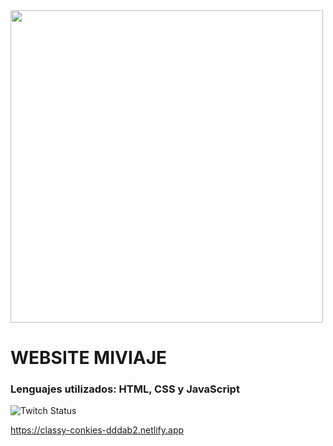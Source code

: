 
<div class="header" aling="center"> 
    <img src="Captura de Pantalla 2023-03-23 a la(s) 22.10.40.png" width="500"/>

<h1 aling="center">WEBSITE MIVIAJE</h1>
<h3 aling="center">Lenguajes utilizados: HTML, CSS y JavaScript</h3>

<div id="badges" aling="center">
    <img alt="Twitch Status" src="https://img.shields.io/twitch/status/Ruben?color=green&style=plastic">
</div>




https://classy-conkies-dddab2.netlify.app
